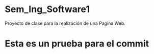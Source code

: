 # Sem_Ing_Software1
Proyecto de clase para la realización  de una Pagina Web. 

# Esta es un prueba para el commit
